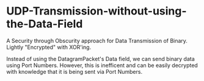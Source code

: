 # UDP-Transmission-without-using-the-Data-Field
A Security through Obscurity approach for Data Transmission of Binary. Lightly "Encrypted" with XOR'ing.

Instead of using the DatagramPacket's Data field, we can send binary data using Port Numbers. However, this is inefficent and can be easily decrypted with knowledge that it is being sent via Port Numbers.
